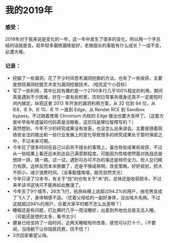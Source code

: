 # 我的2019年



### 感受：

2019年对于我来说是变化的一年，这一年中发生了很多的变化，所以用一个字总结的话就是变。趁年轻多磨练磨练挺好，老做擅长的事能有什么成长？一成不变，必遭大难。



### 记录：

* 挖掘了一些漏洞，花了不少时间思考漏洞挖掘的方法，也有了一些收获，主要是想将漏洞挖掘艺术变为漏洞挖掘技术。（咱先定个小目标）
* 写了一些利用，其中比较有趣的是一个2700多行几乎100%稳定的利用，期间真是遇到不少困难，好在一直有些积累，否则日常事务缠身还真不一定能短时间内搞定。纵观这套 2013 年开发的漏洞利用方案，从 32 位到 64 位，从IE8、IE 9、IE 10、IE 11 一直到 Edge，从 Render RCE 到 Sandbox bypass。不过随着使用 Chromium 内核的 Edge 推出也要大变样了。（这套方案中早些年遗留的代码真是没眼看，这尼玛是哪位智障写的？）
* 突然想到，今年不少的研究成果没有发表，也没怎么出来讲会。主要是随着网络安全法的推出和一些行业发展上的变化导致很多的研究成果处于暂时保密之中，不过未来可期。
* 今年花了很多时间在自己以前并不擅长的事情上，虽也有些成果和收获，不过从一些结果上看还远未到达自己满意额程度。可能因为性格使然面对挑战总是想拼一拼，搞一搞，试一试，遇到可办可不办的事还是倾尽全力。但人总归精力有限，这样反而本末倒置了，还是不够成熟啊。改变策略，好好规划，抓大不抓小，减少浪费时间。（没事勤撞南墙，脑壳自然灵光）
* 今年只读了12本书，有关于“技”的也有关于“术”的，总体还是收获颇丰，不过来年读书这块可不能再如此散漫了。
* 今年去了9个城市，26次飞行，航旅纵横上说超过94.2%的用户，由宅男变成了飞人了，身体稍感不适。（仗着父母给的一副好身体，没出啥大毛病。不过这就超过94%的用户，合着大家平时都不怎么出差啊？）
* 睡眠还是有问题，打比赛时几乎一周没睡好，出差到外地也总是无法入睡。（可能还是想的太多，看书太少）
* 健身已经坚持了一段时间，近两天睡眠有所改善，感觉可以打十个。（不要闹，当场躺下让你陪医药费，信不信？）
* 3次回家看望父母。


